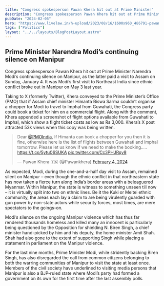 ```yaml
---
title: "Congress spokesperson Pawan Khera hit out at Prime Minister"
description: "Congress spokesperson Pawan Khera hit out at Prime Minister Narendra #Modi’s continuing silence on Manipur, as the latter paid a visit to Assam on Sunday, January 4."
pubDate: "2024-02-06"
hero: "https://www.livelaw.in/h-upload/2023/08/16/1600x960_486791-pawan-khera.jpg"
tags: ["Politics"]
layout: "../../layouts/BlogPostLayout.astro"
---
```

## Prime Minister Narendra Modi’s continuing silence on Manipur
Congress spokesperson Pawan Khera hit out at Prime Minister Narendra Modi’s continuing silence on Manipur, as the latter paid a visit to Assam on Sunday, January 4. It was Modi’s first visit to Northeast India since ethnic conflict broke out in Manipur on May 3 last year.

Taking to X (formerly Twitter), Khera conveyed to the Prime Minister’s Office (PMO) that if Assam chief minister Himanta Biswa Sarma couldn’t organise a chopper for Modi to travel to Imphal from Guwahati, the Congress party could book a ticket for him on a commercial flight. Along with the comment, Khera appended a screenshot of flight options available from Guwahati to Imphal, which show a flight ticket costs as low as Rs 3,000. Khera’s X post attracted 53k views when this copy was being written.

<blockquote class="twitter-tweet"><p lang="en" dir="ltr">Dear <a href="https://twitter.com/PMOIndia?ref_src=twsrc%5Etfw">@PMOIndia</a>, If Himanta can book a chopper for you then it is fine, otherwise here is the list of flights between Guwahati and Imphal tomorrow. Please let us know if we need to make the booking….. <a href="https://t.co/5ytu06SUKA">https://t.co/5ytu06SUKA</a> <a href="https://t.co/Cc3PHJRqv8">pic.twitter.com/Cc3PHJRqv8</a></p>&mdash; Pawan Khera 🇮🇳 (@Pawankhera) <a href="https://twitter.com/Pawankhera/status/1753976892758143386?ref_src=twsrc%5Etfw">February 4, 2024</a></blockquote> <script async src="https://platform.twitter.com/widgets.js" charset="utf-8"></script>

As expected, Modi, during the one-and-a-half day visit to Assam, remained silent on Manipur – even though the ethnic conflict in that northeastern state has now taken a fierce turn along India’s border areas with a beleaguered Myanmar. Within Manipur, the state is witness to something unseen till now – it is virtually split into two on ethnic lines. Be it the Kuki or Meitei ethnic community, the areas each lay a claim to are being virulently guarded with gun power by non-state actors while security forces, most times, are mere spectators to the goings-on.

Modi’s silence on the ongoing Manipur violence which has thus far rendered thousands homeless and killed many an innocent is particularly being questioned by the Opposition for shielding N. Biren Singh, a chief minister hand-picked by him and his deputy, the home minister Amit Shah. Shah had also gone to the extent of supporting Singh while placing a statement in parliament on the Manipur violence.

For the last nine months, Prime Minister Modi, while stridently backing Biren Singh, has also disregarded the call from common citizens belonging to both the warring communities of Manipur to visit the state at least once. Members of the civil society have underlined to visiting media persons that Manipur is also a BJP-ruled state where Modi’s party had formed a government on its own for the first time after the last assembly polls.